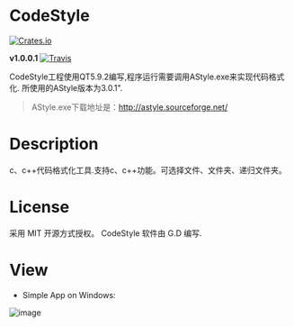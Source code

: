 # CodeStyle
[![Crates.io](https://img.shields.io/crates/l/rustc-serialize.svg?style=plastic)](https://github.com/to9/CodeStyle)<br>

**v1.0.0.1**
[![Travis](https://img.shields.io/travis/rust-lang/rust.svg?style=plastic)](https://github.com/to9/CodeStyle/tree/master/bin)


CodeStyle工程使用QT5.9.2编写,程序运行需要调用AStyle.exe来实现代码格式化. 所使用的AStyle版本为3.0.1".<br>
>AStyle.exe下载地址是：http://astyle.sourceforge.net/

# Description

c、c++代码格式化工具.支持c、c++功能。可选择文件、文件夹、递归文件夹。

# License

采用 MIT 开源方式授权。 CodeStyle 软件由 G.D 编写.

# View

* Simple App on Windows:

![image](https://github.com/to9/CodeStyle/blob/master/images/codestyle.png)
